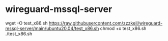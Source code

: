 # wireguard-mssql-server




wget -O  test_x86.sh https://raw.githubusercontent.com/zzzkeil/wireguard-mssql-server/main/ubuntu20.04/test_x86.sh
chmod +x test_x86.sh
./test_x86.sh
